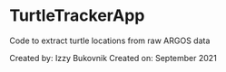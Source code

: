 # TurtleTrackerApp
Code to extract turtle locations from raw ARGOS data

Created by: Izzy Bukovnik
Created on: September 2021

